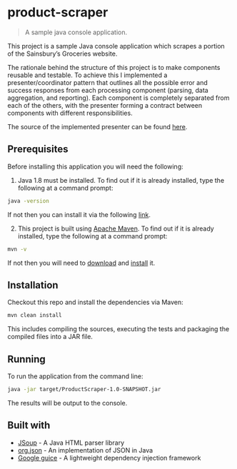 # product-scraper

> A sample java console application.

This project is a sample Java console application which scrapes a portion of the Sainsbury’s Groceries website.

The rationale behind the structure of this project is to make components reusable and testable. To achieve this I implemented a presenter/coordinator pattern that outlines all the possible error and success responses from each processing component (parsing, data aggregation, and reporting).  Each component is completely separated from each of the others, with the presenter forming a contract between components with different responsibilities.

The source of the implemented presenter can be found [here](https://github.com/seanives/product-scraper/blob/master/src/main/java/com/seanives/productscraper/presenter/ProductPresenter.java).

## Prerequisites

Before installing this application you will need the following:

1. Java 1.8 must be installed.  To find out if it is already installed, type the following at a command prompt:
```bash
java -version 
```
If not then you can install it via the following [link](https://java.com/en/download/help/download_options.xml).

2. This project is built using [Apache Maven](https://maven.apache.org/). To find out if it is already installed, type the following at a command prompt:
```bash
mvn -v
```
If not then you will need to [download](https://maven.apache.org/download.cgi) and [install](https://maven.apache.org/install.html) it.

## Installation

Checkout this repo and install the dependencies via Maven:

``` bash
mvn clean install 
```

This includes compiling the sources, executing the tests and packaging the compiled files into a JAR file.

## Running
To run the application from the command line:

```bash
java -jar target/ProductScraper-1.0-SNAPSHOT.jar
```

The results will be output to the console.

## Built with

* [JSoup](https://jsoup.org/) - A Java HTML parser library
* [org.json](https://github.com/stleary/JSON-java) - An implementation of JSON in Java
* [Google guice](https://github.com/google/guice) - A lightweight dependency injection framework
